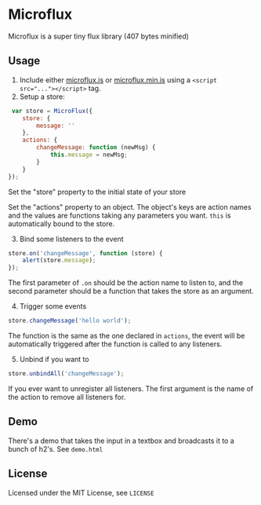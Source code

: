 # Microflux
Microflux is a super tiny flux library (407 bytes minified)
## Usage
1. Include either [microflux.js](https://cdn.rawgit.com/saltyJeff/microflux/adb7eb4c/microflux.js) or [microflux.min.js](https://cdn.rawgit.com/saltyJeff/microflux/adb7eb4c/microflux.min.js) using a `<script src="..."></script>` tag.
2. Setup a store:
```javascript
 var store = MicroFlux({
	store: {
		message: ''
	},
	actions: {
		changeMessage: function (newMsg) {
			this.message = newMsg;
		}
	}
});
```
Set the "store" property to the initial state of your store

Set the "actions" property to an object. The object's keys are action names and the values are functions taking any parameters you want. `this` is automatically bound to the store.

3. Bind some listeners to the event
```javascript
store.on('changeMessage', function (store) {
	alert(store.message);
});
```
The first parameter of `.on` should be the action name to listen to, and the second parameter should be a function that takes the store as an argument.

4. Trigger some events
```javascript
store.changeMessage('hello world');
```
The function is the same as the one declared in `actions`, the event will be automatically triggered after the function is called to any listeners.

5. Unbind if you want to
```javascript
store.unbindAll('changeMessage');
```
If you ever want to unregister all listeners. The first argument is the name of the action to remove all listeners for.
## Demo
There's a demo that takes the input in a textbox and broadcasts it to a bunch of h2's. See `demo.html`
## License
Licensed under the MIT License, see `LICENSE`
